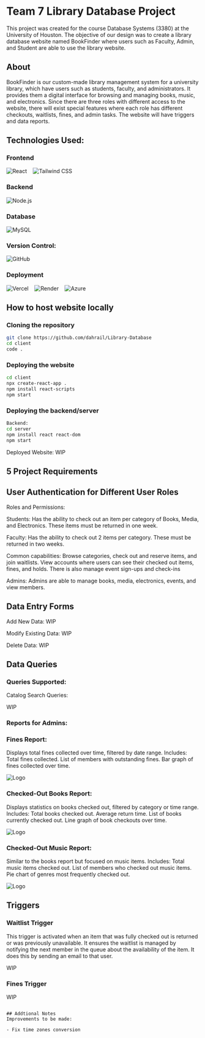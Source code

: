 # Team 7 Library Database Project

This project was created for the course Database Systems (3380) at the University of Houston. The objective of our design was to create a library database website named BookFinder where users such as Faculty, Admin, and Student are able to use the library website.

## About 
BookFinder is our custom-made library management system for a university library, which have users such as students, faculty, and administrators. It provides them a digital interface for browsing and managing books, music, and electronics. Since there are three roles with different access to the website, there will exist special features where each role has different checkouts, waitlists, fines, and admin tasks. The website will have triggers and data reports.

## Technologies Used:

### Frontend
![React](https://img.shields.io/badge/-React-61DAFB?logo=react&logoColor=white&style=flat-square) &nbsp;&nbsp; ![Tailwind CSS](https://img.shields.io/badge/-Tailwind%20CSS-38B2AC?logo=tailwind-css&logoColor=white&style=flat-square)


### Backend
![Node.js](https://img.shields.io/badge/-Node.js-339933?logo=node.js&logoColor=white&style=flat-square) 

### Database
![MySQL](https://img.shields.io/badge/-MySQL-4479A1?logo=mysql&logoColor=white&style=flat-square) 

### Version Control:
![GitHub](https://img.shields.io/badge/-GitHub-181717?logo=github&logoColor=white&style=flat-square)

### Deployment
![Vercel](https://img.shields.io/badge/-Vercel-000?logo=vercel&logoColor=white&style=flat-square) &nbsp;&nbsp; ![Render](https://img.shields.io/badge/-Render-46E3B7?logo=render&logoColor=white&style=flat-square) &nbsp;&nbsp; ![Azure](https://img.shields.io/badge/-Azure-0078D4?logo=microsoft-azure&logoColor=white&style=flat-square)

## How to host website locally

### Cloning the repository
```bash
git clone https://github.com/dahrail/Library-Database
cd client
code .
```

### Deploying the website
```bash
cd client
npx create-react-app .
npm install react-scripts
npm start
```

### Deploying the backend/server
```bash
Backend:
cd server
npm install react react-dom
npm start
```

Deployed Website: WIP

## 5 Project Requirements

## User Authentication for Different User Roles
Roles and Permissions:

Students:
Has the ability to check out an item per category of Books, Media, and Electronics. These items must be returned in one week.

Faculty: 
Has the ability to check out 2 items per category. These must be returned in two weeks.

Common capabilities:
Browse categories, check out and reserve items, and join waitlists. View accounts where users can see their checked out items, fines, and holds. There is also manage event sign-ups and check-ins

Admins:
Admins are able to manage books, media, electronics, events, and view members.

## Data Entry Forms

Add New Data:
WIP

Modify Existing Data:
WIP

Delete Data:
WIP

## Data Queries

### Queries Supported:

Catalog Search Queries:

WIP

### Reports for Admins:
### Fines Report:

Displays total fines collected over time, filtered by date range.
Includes:
Total fines collected.
List of members with outstanding fines.
Bar graph of fines collected over time.

![Logo](Images/FinesReport.png)

### Checked-Out Books Report:

Displays statistics on books checked out, filtered by category or time range.
Includes:
Total books checked out.
Average return time.
List of books currently checked out.
Line graph of book checkouts over time.

![Logo](Images/CheckedOutBooksReport.png)

### Checked-Out Music Report:

Similar to the books report but focused on music items.
Includes:
Total music items checked out.
List of members who checked out music items.
Pie chart of genres most frequently checked out.

![Logo](Images/CheckedOutMusicReport.png)

## Triggers

### Waitlist Trigger
This trigger is activated when an item that was fully checked out is returned or was previously unavailable. It ensures the waitlist is managed by notifying the next member in the queue about the availability of the item. It does this by sending an email to that user.

WIP

### Fines Trigger
WIP
```

## Addtional Notes
Improvements to be made:

- Fix time zones conversion